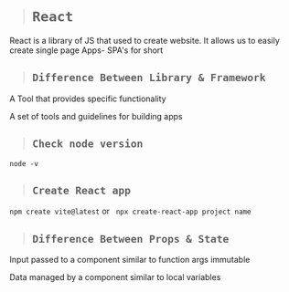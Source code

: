 ># `React`
React is a library of JS that used to create website. It allows us to easily create single page Apps- SPA's for short

>## `Difference Between Library & Framework`
A Tool that provides specific functionality

A set of tools and guidelines for building apps

>## `Check node version`
`node -v`

>## `Create React app`


`npm create vite@latest` or ` npx create-react-app project name`




>## `Difference Between Props & State`
Input passed to a component similar to function args immutable

Data managed by a component similar to local variables




